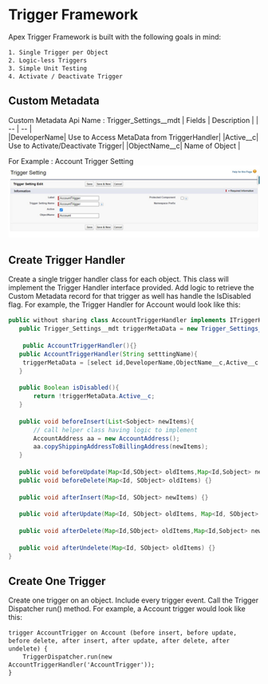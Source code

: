 # Trigger Framework
Apex Trigger Framework is built with the following goals in mind:

    1. Single Trigger per Object
    2. Logic-less Triggers
    3. Simple Unit Testing
    4. Activate / Deactivate Trigger

## Custom Metadata

Custom Metadata Api Name : Trigger_Settings__mdt
| Fields | Description |
| -- | -- |    
|DeveloperName| Use to Access MetaData from TriggerHandler|
|Active__c| Use to Activate/Deactivate Trigger|
|ObjectName__c| Name of Object |

For Example : Account Trigger Setting 
![Trigger Setting for Account object](https://github.com/Sandeep-vishwakarma-sfdc/Trigger-Framework/blob/master/img/AccountTriggerSetting.jpg?raw=true)

## Create Trigger Handler
Create a single trigger handler class for each object. This class will implement the Trigger Handler interface provided. Add logic to retrieve the Custom Metadata record for that trigger as well has handle the IsDisabled flag. For example, the Trigger Handler for Account would look like this:

```java
public without sharing class AccountTriggerHandler implements ITriggerHandler{
   public Trigger_Settings__mdt triggerMetaData = new Trigger_Settings__mdt();

    public AccountTriggerHandler(){} 
   public AccountTriggerHandler(String setttingName){
    triggerMetaData = [select id,DeveloperName,ObjectName__c,Active__c from Trigger_Settings__mdt where DeveloperName=:setttingName];
   }

   public Boolean isDisabled(){
       return !triggerMetaData.Active__c;
   }

   public void beforeInsert(List<Sobject> newItems){
       // call helper class having logic to implement
       AccountAddress aa = new AccountAddress();
       aa.copyShippingAddressToBillingAddress(newItems);
   }

   public void beforeUpdate(Map<Id,SObject> oldItems,Map<Id,Sobject> newItems){}
   public void beforeDelete(Map<Id, SObject> oldItems) {}
 
   public void afterInsert(Map<Id, SObject> newItems) {}

   public void afterUpdate(Map<Id, SObject> oldItems, Map<Id, SObject> newItems) {}

   public void afterDelete(Map<Id,SObject> oldItems,Map<Id,Sobject> newItems) {}

   public void afterUndelete(Map<Id, SObject> oldItems) {}
}
```

## Create One Trigger 
Create one trigger on an object. Include every trigger event. Call the Trigger Dispatcher run() method. For example, a Account trigger would look like this:
```apex
trigger AccountTrigger on Account (before insert, before update, before delete, after insert, after update, after delete, after undelete) {
    TriggerDispatcher.run(new AccountTriggerHandler('AccountTrigger'));
}
```
